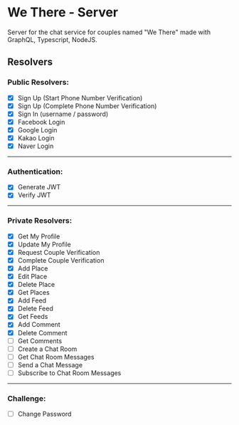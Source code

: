 # We There - Server

Server for the chat service for couples named "We There" made with GraphQL, Typescript, NodeJS.

## Resolvers

### Public Resolvers:

- [x] Sign Up (Start Phone Number Verification)
- [x] Sign Up (Complete Phone Number Verification)
- [x] Sign In (username / password)
- [x] Facebook Login
- [x] Google Login
- [x] Kakao Login
- [x] Naver Login

---

### Authentication:

- [x] Generate JWT
- [x] Verify JWT

---

### Private Resolvers:

- [x] Get My Profile
- [x] Update My Profile
- [x] Request Couple Verification
- [x] Complete Couple Verification
- [x] Add Place
- [x] Edit Place
- [x] Delete Place
- [x] Get Places
- [x] Add Feed
- [x] Delete Feed
- [x] Get Feeds
- [x] Add Comment
- [x] Delete Comment
- [ ] Get Comments
- [ ] Create a Chat Room
- [ ] Get Chat Room Messages
- [ ] Send a Chat Message
- [ ] Subscribe to Chat Room Messages

---

### Challenge:

- [ ] Change Password
